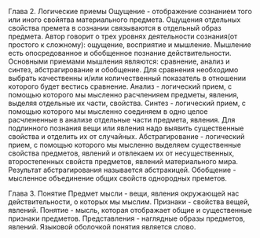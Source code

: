 Глава 2. Логические приемы
  Ощущение - отображение сознанием того или иного свойятва материального предмета.
  Ощущения отдельных свойства премета в сознании связываются в отдельный образ предмета.
  Автор говорит о трех уровнях деятельности сознания(от простого к сложному): ощущение, восприятие и мышление.
  Мышление есть опосредованное и обобщенное познание действительности.
  Основными приемами мышления являются: сравнение, анализ и синтез, абстрагирование и обобщение.
  Для сравнения необходимо выбрать качественны и/или количественный показатель в отношении которого будет вестись сравнение.
  Анализ - логический прием, с помощью которого мы мысленно расчленияем предметы, явления, выделяя отдельные их части, свойства.
  Синтез - логический прием, с помощью которого мы мысленно соединяем в одно целое расчлененные в анализе отдельные части предмета, явления.
  Для подлинного познания вещи или явления надо выявить существенные свойства и отделить их от случайных.
  Абстрагирование - логический прием, с помощью которого мы мысленно выделяем существенные свойства предметов, явлений и отвлекаем их от несущественных, второстепенных свойств предметов, явлений материального мира.
  Результат абстрагирования называется абстракицей.
  Обобщение - мысленное объединение общих свойств однородных преметов.

Глава 3. Понятие
  Предмет мысли - вещи, явления окружающей нас действительности, о которых мы мыслим.
  Признаки - свойства вещей, явлений.
  Понятие - мысль, которая отображает общие  и существенные признаки предметов.
  Представления - наглядные образы предметов, явлений.
  Языковой оболочкой понятия является слово.